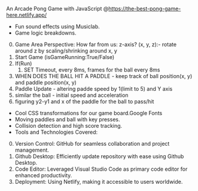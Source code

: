 An Arcade Pong Game with JavaScript @https://the-best-pong-game-here.netlify.app/

- Fun sound effects using Musiclab.
- Game logic breakdowns.
0. Game Area Perspective: How far from us: z-axis? (x, y, z):- rotate around z by scaling/shrinking around x, y
1. Start Game (isGameRunning:True/False)
2. If(Run)
    1. SET Timeout, every 8ms, frames for the ball every 8ms
3. WHEN DOES THE BALL HIT A PADDLE - keep track of ball position(x, y) and paddle position(x, y)
4. Paddle Update - altering padde speed by 1(limit to 5) and Y axis
5. similar the ball - initial speed and acceleration
6. figuring y2-y1 and x of the paddle for the ball to pass/hit

- Cool CSS transformations for our game board.Google Fonts
- Moving paddles and ball with key presses.
- Collision detection and high score tracking.
- Tools and Technologies Covered:
0. Version Control: GitHub for seamless collaboration and project management.
1. Github Desktop: Efficiently update repository with ease using Github Desktop.
2. Code Editor: Leveraged Visual Studio Code as primary code editor for enhanced productivity.
3. Deployment: Using Netlify, making it accessible to users worldwide.




